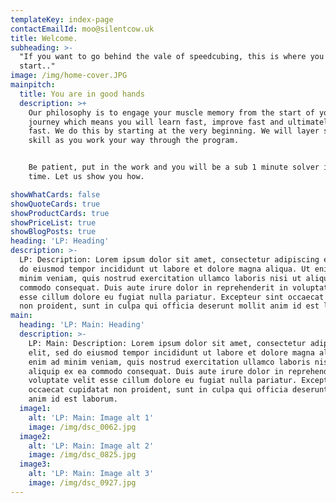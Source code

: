 ```yaml
---
templateKey: index-page
contactEmailId: moo@silentcow.uk
title: Welcome.
subheading: >-
  "If you want to go behind the vale of speedcubing, this is where you need to
  start.."
image: /img/home-cover.JPG
mainpitch:
  title: You are in good hands
  description: >+
    Our philosophy is to engage your muscle memory from the start of your cubing
    journey which means you will learn fast, improve fast and ultimately solve
    fast. We do this by starting at the very beginning. We will layer skill onto
    skill as you work your way through the program.


    Be patient, put in the work and you will be a sub 1 minute solver in no
    time. Let us show you how.

showWhatCards: false
showQuoteCards: true
showProductCards: true
showPriceList: true
showBlogPosts: true
heading: 'LP: Heading'
description: >-
  LP: Description: Lorem ipsum dolor sit amet, consectetur adipiscing elit, sed
  do eiusmod tempor incididunt ut labore et dolore magna aliqua. Ut enim ad
  minim veniam, quis nostrud exercitation ullamco laboris nisi ut aliquip ex ea
  commodo consequat. Duis aute irure dolor in reprehenderit in voluptate velit
  esse cillum dolore eu fugiat nulla pariatur. Excepteur sint occaecat cupidatat
  non proident, sunt in culpa qui officia deserunt mollit anim id est laborum.
main:
  heading: 'LP: Main: Heading'
  description: >-
    LP: Main: Description: Lorem ipsum dolor sit amet, consectetur adipiscing
    elit, sed do eiusmod tempor incididunt ut labore et dolore magna aliqua. Ut
    enim ad minim veniam, quis nostrud exercitation ullamco laboris nisi ut
    aliquip ex ea commodo consequat. Duis aute irure dolor in reprehenderit in
    voluptate velit esse cillum dolore eu fugiat nulla pariatur. Excepteur sint
    occaecat cupidatat non proident, sunt in culpa qui officia deserunt mollit
    anim id est laborum.
  image1:
    alt: 'LP: Main: Image alt 1'
    image: /img/dsc_0062.jpg
  image2:
    alt: 'LP: Main: Image alt 2'
    image: /img/dsc_0825.jpg
  image3:
    alt: 'LP: Main: Image alt 3'
    image: /img/dsc_0927.jpg
---
```


